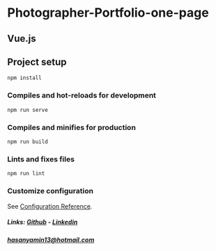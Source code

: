 # Photographer-Portfolio-one-page

## Vue.js
## Project setup
```
npm install
```

### Compiles and hot-reloads for development
```
npm run serve
```

### Compiles and minifies for production
```
npm run build
```

### Lints and fixes files
```
npm run lint
```

### Customize configuration
See [Configuration Reference](https://cli.vuejs.org/config/).

##### Links: [Github](https://github.com/hasan-yamin/)    - [Linkedin](https://www.linkedin.com/in/hasanyameen13/)
##### hasanyamin13@hotmail.com

